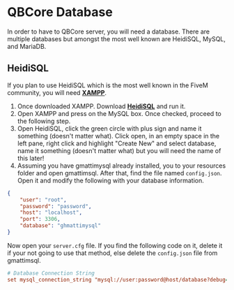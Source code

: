 # QBCore Database
In order to have to QBCore server, you will need a database. There are multiple databases but amongst the most well known are HeidiSQL, MySQL, and MariaDB.

## HeidiSQL
If you plan to use HeidiSQL which is the most well known in the FiveM community, you will need [**XAMPP**](https://www.apachefriends.org/download.html).

1) Once downloaded XAMPP. Download [**HeidiSQL**](https://www.heidisql.com/download.php) and run it.
2) Open XAMPP and press on the MySQL box. Once checked, proceed to the following step.
3) Open HeidiSQL, click the green circle with plus sign and name it something (doesn't matter what). Click open, in an empty space in the left pane, right click and highlight "Create New" and select database, name it something (doesn't matter what) but you will need the name of this later!
4) Assuming you have gmattimysql already installed, you to your resources folder and open gmattimsql. After that, find the file named `config.json`. Open it and modify the following with your database information.
```json
{
    "user": "root",
    "password": "password",
    "host": "localhost",
    "port": 3306,
    "database": "ghmattimysql"
}
```
Now open your `server.cfg` file. If you find the following code on it, delete it if your not going to use that method, else delete the `config.json` file from gmattimsql.
```cfg
# Database Connection String
set mysql_connection_string "mysql://user:password@host/database?debug=true&charset=utf8mb4"
```